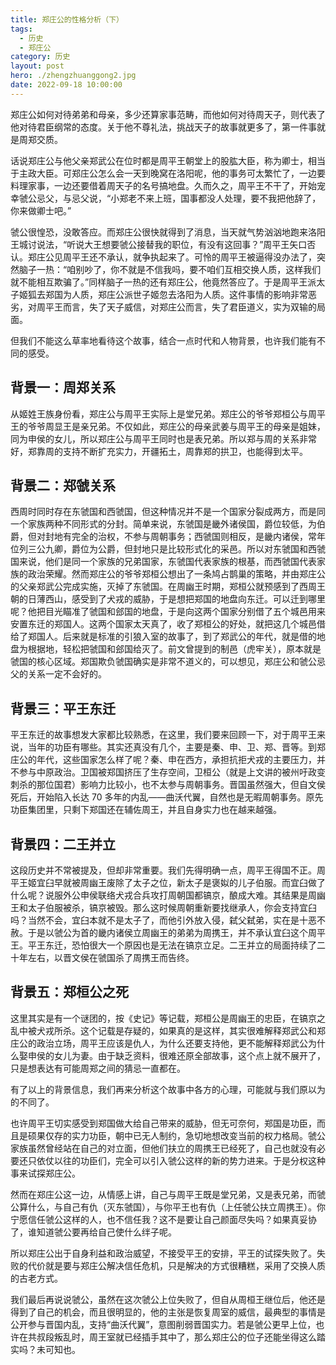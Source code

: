 ```yaml
---
title: 郑庄公的性格分析（下）
tags:
  - 历史
  - 郑庄公
category: 历史
layout: post
hero: ./zhengzhuanggong2.jpg
date: 2022-09-18 10:00:00
---
```


郑庄公如何对待弟弟和母亲，多少还算家事范畴，而他如何对待周天子，则代表了他对待君臣纲常的态度。关于他不尊礼法，挑战天子的故事就更多了，第一件事就是周郑交质。

话说郑庄公与他父亲郑武公在位时都是周平王朝堂上的股肱大臣，称为卿士，相当于主政大臣。可郑庄公怎么会一天到晚窝在洛阳呢，他的事务可太繁忙了，一边要料理家事，一边还要借着周天子的名号搞地盘。久而久之，周平王不干了，开始宠幸虢公忌父，与忌父说，“小郑老不来上班，国事都没人处理，要不我把他辞了，你来做卿士吧。”

虢公很惶恐，没敢答应。而郑庄公很快就得到了消息，当天就气势汹汹地跑来洛阳王城讨说法，“听说大王想要虢公接替我的职位，有没有这回事？”周平王矢口否认。郑庄公见周平王还不承认，就争执起来了。可怜的周平王被逼得没办法了，突然脑子一热：“咱别吵了，你不就是不信我吗，要不咱们互相交换人质，这样我们就不能相互欺骗了。”同样脑子一热的还有郑庄公，他竟然答应了。于是周平王派太子姬狐去郑国为人质，郑庄公派世子姬忽去洛阳为人质。这件事情的影响非常恶劣，对周平王而言，失了天子威信，对郑庄公而言，失了君臣道义，实为双输的局面。

但我们不能这么草率地看待这个故事，结合一点时代和人物背景，也许我们能有不同的感受。

## 背景一：周郑关系

从姬姓王族身份看，郑庄公与周平王实际上是堂兄弟。郑庄公的爷爷郑桓公与周平王的爷爷周显王是亲兄弟。不仅如此，郑庄公的母亲武姜与周平王的母亲是姐妹，同为申侯的女儿，所以郑庄公与周平王同时也是表兄弟。所以郑与周的关系非常好，郑靠周的支持不断扩充实力，开疆拓土，周靠郑的拱卫，也能得到太平。

## 背景二：郑虢关系

西周时同时存在东虢国和西虢国，但这种情况并不是一个国家分裂成两方，而是同一个家族两种不同形式的分封。简单来说，东虢国是畿外诸侯国，爵位较低，为伯爵，但对封地有完全的治权，不参与周朝事务；西虢国则相反，是畿内诸侯，常年位列三公九卿，爵位为公爵，但封地只是比较形式化的采邑。所以对东虢国和西虢国来说，他们是同一个家族的兄弟国家，东虢国代表家族的根基，而西虢国代表家族的政治荣耀。然而郑庄公的爷爷郑桓公想出了一条鸠占鹊巢的策略，并由郑庄公的父亲郑武公完成实施，灭掉了东虢国。在周幽王时期，郑桓公就预感到了西周王朝的日薄西山，感受到了犬戎的威胁，于是想把郑国的地盘向东迁。可以迁到哪里呢？他把目光瞄准了虢国和郐国的地盘，于是向这两个国家分别借了五个城邑用来安置东迁的郑国人。这两个国家太天真了，收了郑桓公的好处，就把这几个城邑借给了郑国人。后来就是标准的引狼入室的故事了，到了郑武公的年代，就是借的地盘为根据地，轻松把虢国和郐国给灭了。前文曾提到的制邑（虎牢关），原本就是虢国的核心区域。郑国欺负虢国确实是非常不道义的，可以想见，郑庄公和虢公忌父的关系一定不会好的。

## 背景三：平王东迁

平王东迁的故事想发大家都比较熟悉，在这里，我们要来回顾一下，对于周平王来说，当年的功臣有哪些。其实还真没有几个，主要是秦、申、卫、郑、晋等。到郑庄公的年代，这些国家怎么样了呢？秦、申在西方，承担抗拒犬戎的主要压力，并不参与中原政治。卫国被郑国挤压了生存空间，卫桓公（就是上文讲的被州吁政变刺杀的那位国君）影响力比较小，也不太参与周朝事务。晋国虽然强大，但自文侯死后，开始陷入长达 70 多年的内乱——曲沃代翼，自然也是无暇周朝事务。原先功臣集团里，只剩下郑国还在辅佐周王，并且自身实力也在越来越强。

## 背景四：二王并立

这段历史并不常被提及，但却非常重要。我们先得明确一点，周平王得国不正。周平王姬宜臼早就被周幽王废除了太子之位，新太子是褒姒的儿子伯服。而宜臼做了什么呢？说服外公申侯联络犬戎合兵攻打周朝国都镐京，酿成大难。其结果是周幽王和太子伯服被杀，镐京被毁。那么这时候周朝重新要找继承人，你会支持宜臼吗？当然不会，宜臼本就不是太子了，而他引外放入侵，弑父弑弟，实在是十恶不赦。于是以虢公为首的畿内诸侯立周幽王的弟弟为周携王，并不承认宜臼这个周平王。平王东迁，恐怕很大一个原因也是无法在镐京立足。二王并立的局面持续了二十年左右，以晋文侯在虢国杀了周携王而告终。

## 背景五：郑桓公之死

这里其实是有一个谜团的，按《史记》等记载，郑桓公是周幽王的忠臣，在镐京之乱中被犬戎所杀。这个记载是存疑的，如果真的是这样，其实很难解释郑武公和郑庄公的政治立场，周平王应该是仇人，为什么还要支持他，更不能解释郑武公为什么娶申侯的女儿为妻。由于缺乏资料，很难还原全部故事，这个点上就不展开了，只是想表达有可能周郑之间的猜忌一直都在。

有了以上的背景信息，我们再来分析这个故事中各方的心理，可能就与我们原以为的不同了。

也许周平王切实感受到郑国做大给自己带来的威胁，但无可奈何，郑国是功臣，而且是硕果仅存的实力功臣，朝中已无人制约，急切地想改变当前的权力格局。虢公家族虽然曾经站在自己的对立面，但他们扶立的周携王已经死了，自己也就没有必要还只依仗以往的功臣们，完全可以引入虢公这样的新的势力进来。于是分权这种事来试探郑庄公。

然而在郑庄公这一边，从情感上讲，自己与周平王既是堂兄弟，又是表兄弟，而虢公算什么，与自己有仇（灭东虢国），与你平王也有仇（上任虢公扶立周携王）。你宁愿信任虢公这样的人，也不信任我？这不是要让自己颜面尽失吗？如果真妥协了，谁知道虢公要再给自己使什么绊子呢。

所以郑庄公出于自身利益和政治威望，不接受平王的安排，平王的试探失败了。失败的代价就是要与郑庄公解决信任危机，只是解决的方式很糟糕，采用了交换人质的古老方式。

我们最后再说说虢公，虽然在这次虢公上位失败了，但自从周桓王继位后，他还是得到了自己的机会，而且很明显的，他的主张是恢复周室的威信，最典型的事情是公开参与晋国内乱，支持“曲沃代翼”，意图削弱晋国实力。若是虢公更早上位，也许在共叔段叛乱时，周王室就已经插手其中了，那么郑庄公的位子还能坐得这么踏实吗？未可知也。
